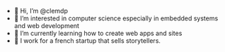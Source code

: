 - 👋 Hi, I’m @clemdp
- 👀 I’m interested in computer science especially in embedded systems and web development
- 🌱 I’m currently learning how to create web apps and sites
- 💞️ I work for a french startup that sells storytellers.

<!---
clemdp/clemdp is a ✨ special ✨ repository because its `README.md` (this file) appears on your GitHub profile.
You can click the Preview link to take a look at your changes.
--->
